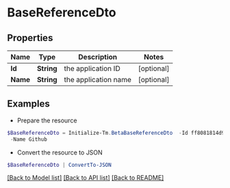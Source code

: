 # BaseReferenceDto
## Properties

Name | Type | Description | Notes
------------ | ------------- | ------------- | -------------
**Id** | **String** | the application ID | [optional] 
**Name** | **String** | the application name | [optional] 

## Examples

- Prepare the resource
```powershell
$BaseReferenceDto = Initialize-Tm.BetaBaseReferenceDto  -Id ff8081814d977c21014da056804a0af3 `
 -Name Github
```

- Convert the resource to JSON
```powershell
$BaseReferenceDto | ConvertTo-JSON
```

[[Back to Model list]](../README.md#documentation-for-models) [[Back to API list]](../README.md#documentation-for-api-endpoints) [[Back to README]](../README.md)

